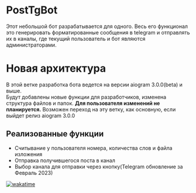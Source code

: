 # PostTgBot
Этот небольшой бот разрабатывается для одного.
Весь его функционал это генерировать форматированные сообщения в telegram и отправлять их в каналы, где текущий пользователь и бот являются администраторами.
# Новая архитектура
В этой ветке разработка бота ведется на версии aiogram 3.0.0(beta) и выше.\
Будут добавлены новые функции для разработчиков, изменена структура файлов и папок. **Для пользователя изменений не планируется.**
Возможен переход на эту ветку, как основную, если выйдет релиз aiogram 3.0.0
## Реализованные функции
- Считывание у пользователя номера, количества слов и файла изложения
- Отправка получившегося поста в канал
- Выбор канала для отправки через кнопку(Telegram обновление за Февраль 2023)


[![wakatime](https://wakatime.com/badge/github/Zeusina/PostTgBot.svg)](https://wakatime.com/badge/github/Zeusina/PostTgBot)
